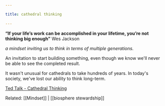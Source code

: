 ```yaml
---
title: cathedral thinking 
---
```

**“If your life’s work can be accomplished in your lifetime, you’re not thinking big enough”** Wes Jackson


*a mindset inviting us to think in terms of multiple generations.*

An invitation to start building something, even though we know we'll never be able to see the completed result.

It wasn't unusual for cathedrals to take hundreds of years. In today's society, we've lost our ability to think long-term.

[Ted Talk - Cathedral Thinking](https://www.youtube.com/watch?v=Riz1BMsPr6g)

Related: [[Mindset]] | [[biosphere stewardship]]
